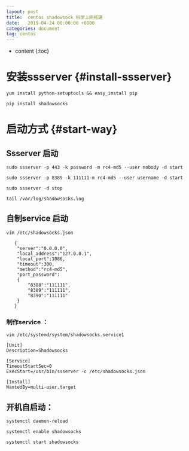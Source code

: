 ```yaml
---
layout: post
title:  centos shadowsock 科学上网搭建
date:   2019-04-24 00:00:00 +0800
categories: document
tag: centos
---
```


* content
{:toc}


安装ssserver			{#install-ssserver}
===
 
`yum install python-setuptools && easy_install pip`

`pip install shadowsocks`


启动方式		{#start-way}
===

## Ssserver 启动

`sudo ssserver -p 443 -k password -m rc4-md5 --user nobody -d start`

`sudo ssserver -p 8389 -k 111111-m rc4-md5 --user username -d start`

`sudo ssserver -d stop`

`tail /var/log/shadowsocks.log`



## 自制service 启动
`vim /etc/shadowsocks.json`
```
   {
   	"server":"0.0.0.0",
   	"local_address":"127.0.0.1",
   	"local_port":1086,
   	"timeout":300,
   	"method":"rc4-md5",
   	"port_password":
   	{
   		"8388":"111111",
   		"8389":"111111",
   		"8390":"111111"
   	}
   }
```
### 制作service ：

`vim /etc/systemd/system/shadowsocks.service1`

```
[Unit]
Description=Shadowsocks

[Service]
TimeoutStartSec=0
ExecStart=/usr/bin/ssserver -c /etc/shadowsocks.json

[Install]
WantedBy=multi-user.target
```


## 开机自启动：

`systemctl daemon-reload`

`systemctl enable shadowsocks`

`systemctl start shadowsocks`


